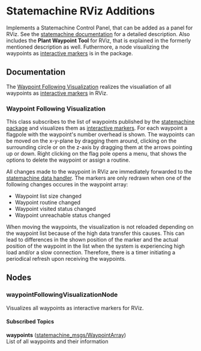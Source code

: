 # Statemachine RViz Additions

Implements a Statemachine Control Panel, that can be added as a panel for RViz. See the [statemachine documentation](../statemachine#gui-introduction) for a detailed description. Also includes the **Plant Waypoint Tool** for RViz, that is explained in the formerly mentioned description as well. Futhermore, a node visualizing the waypoints as [interactive markers](http://wiki.ros.org/interactive_markers) is in the package.

## Documentation

The [Waypoint Following Visualization](#waypoint-following-visualization) realizes the visualiation of all waypoints as [interactive markers](http://wiki.ros.org/interactive_markers) in RViz.

### Waypoint Following Visualization

This class subscribes to the list of waypoints published by the [statemachine package](../statemachine) and visualizes them as [interactive markers](http://wiki.ros.org/interactive_markers). For each waypoint a flagpole with the waypoint's number overhead is shown. The waypoints can be moved on the x-y-plane by dragging them around, clicking on the surrounding circle or on the z-axis by dragging them at the arrows pointing up or down. Right clicking on the flag pole opens a menu, that shows the options to delete the waypoint or assign a routine.

All changes made to the waypoint in RViz are immediately forwarded to the [statemachine data handler](../statemachine#service-provider). The markers are only redrawn when one of the following changes occures in the waypoint array:
* Waypoint list size changed
* Waypoint routine changed
* Waypoint visited status changed
* Waypoint unreachable status changed

When moving the waypoints, the visualization is not reloaded depending on the waypoint list because of the high data transfer this causes. This can lead to differences in the shown position of the marker and the actual position of the waypoint in the list when the system is experiencing high load and/or a slow connection. Therefore, there is a timer initiating a periodical refresh upon receiving the waypoints.

## Nodes

### waypointFollowingVisualizationNode

Visualizes all waypoints as interactive markers for RViz.

#### Subscribed Topics

**waypoints** ([statemachine_msgs/WaypointArray](../statemachine_msgs/msg/WaypointArray.msg))  
List of all waypoints and their information